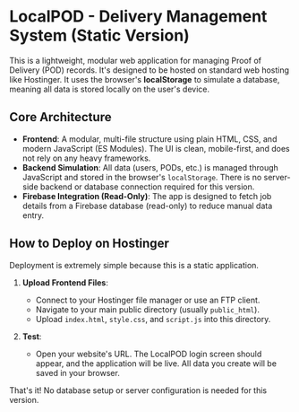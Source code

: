 # LocalPOD - Delivery Management System (Static Version)

This is a lightweight, modular web application for managing Proof of Delivery (POD) records. It's designed to be hosted on standard web hosting like Hostinger. It uses the browser's **localStorage** to simulate a database, meaning all data is stored locally on the user's device.

## Core Architecture

*   **Frontend**: A modular, multi-file structure using plain HTML, CSS, and modern JavaScript (ES Modules). The UI is clean, mobile-first, and does not rely on any heavy frameworks.
*   **Backend Simulation**: All data (users, PODs, etc.) is managed through JavaScript and stored in the browser's `localStorage`. There is no server-side backend or database connection required for this version.
*   **Firebase Integration (Read-Only)**: The app is designed to fetch job details from a Firebase database (read-only) to reduce manual data entry.

## How to Deploy on Hostinger

Deployment is extremely simple because this is a static application.

1.  **Upload Frontend Files**:
    *   Connect to your Hostinger file manager or use an FTP client.
    *   Navigate to your main public directory (usually `public_html`).
    *   Upload `index.html`, `style.css`, and `script.js` into this directory.

2.  **Test**:
    *   Open your website's URL. The LocalPOD login screen should appear, and the application will be live. All data you create will be saved in your browser.

That's it! No database setup or server configuration is needed for this version.